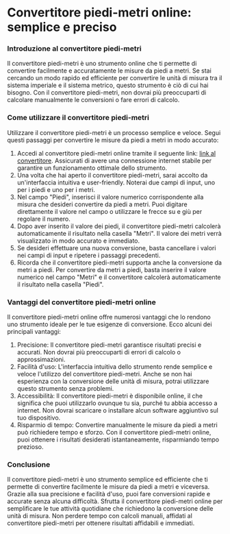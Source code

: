 Convertitore piedi-metri online: semplice e preciso
===================================================

### Introduzione al convertitore piedi-metri

Il convertitore piedi-metri è uno strumento online che ti permette di convertire facilmente e accuratamente le misure da piedi a metri. Se stai cercando un modo rapido ed efficiente per convertire le unità di misura tra il sistema imperiale e il sistema metrico, questo strumento è ciò di cui hai bisogno. Con il convertitore piedi-metri, non dovrai più preoccuparti di calcolare manualmente le conversioni o fare errori di calcolo.

### Come utilizzare il convertitore piedi-metri

Utilizzare il convertitore piedi-metri è un processo semplice e veloce. Segui questi passaggi per convertire le misure da piedi a metri in modo accurato:

1. Accedi al convertitore piedi-metri online tramite il seguente link: [link al convertitore](https://www.onlinecalculatorsfree.com/it/convert/feet-to-meter.html). Assicurati di avere una connessione internet stabile per garantire un funzionamento ottimale dello strumento.
2. Una volta che hai aperto il convertitore piedi-metri, sarai accolto da un'interfaccia intuitiva e user-friendly. Noterai due campi di input, uno per i piedi e uno per i metri.
3. Nel campo "Piedi", inserisci il valore numerico corrispondente alla misura che desideri convertire da piedi a metri. Puoi digitare direttamente il valore nel campo o utilizzare le frecce su e giù per regolare il numero.
4. Dopo aver inserito il valore dei piedi, il convertitore piedi-metri calcolerà automaticamente il risultato nella casella "Metri". Il valore dei metri verrà visualizzato in modo accurato e immediato.
5. Se desideri effettuare una nuova conversione, basta cancellare i valori nei campi di input e ripetere i passaggi precedenti.
6. Ricorda che il convertitore piedi-metri supporta anche la conversione da metri a piedi. Per convertire da metri a piedi, basta inserire il valore numerico nel campo "Metri" e il convertitore calcolerà automaticamente il risultato nella casella "Piedi".

### Vantaggi del convertitore piedi-metri online

Il convertitore piedi-metri online offre numerosi vantaggi che lo rendono uno strumento ideale per le tue esigenze di conversione. Ecco alcuni dei principali vantaggi:

1. Precisione: Il convertitore piedi-metri garantisce risultati precisi e accurati. Non dovrai più preoccuparti di errori di calcolo o approssimazioni.
2. Facilità d'uso: L'interfaccia intuitiva dello strumento rende semplice e veloce l'utilizzo del convertitore piedi-metri. Anche se non hai esperienza con la conversione delle unità di misura, potrai utilizzare questo strumento senza problemi.
3. Accessibilità: Il convertitore piedi-metri è disponibile online, il che significa che puoi utilizzarlo ovunque tu sia, purché tu abbia accesso a internet. Non dovrai scaricare o installare alcun software aggiuntivo sul tuo dispositivo.
4. Risparmio di tempo: Convertire manualmente le misure da piedi a metri può richiedere tempo e sforzo. Con il convertitore piedi-metri online, puoi ottenere i risultati desiderati istantaneamente, risparmiando tempo prezioso.

### Conclusione

Il convertitore piedi-metri è uno strumento semplice ed efficiente che ti permette di convertire facilmente le misure da piedi a metri e viceversa. Grazie alla sua precisione e facilità d'uso, puoi fare conversioni rapide e accurate senza alcuna difficoltà. Sfrutta il convertitore piedi-metri online per semplificare le tue attività quotidiane che richiedono la conversione delle unità di misura. Non perdere tempo con calcoli manuali, affidati al convertitore piedi-metri per ottenere risultati affidabili e immediati.